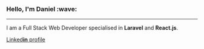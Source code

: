 <h3>Hello, I'm Daniel :wave:</h4>
<hr />
<div>
    <p>I am a Full Stack Web Developer specialised in <b>Laravel</b> and <b>React.js</b>.</p>
</div>
<div>
    <a href="https://www.linkedin.com/in/daniel-cana-3b313a43/">Linked<b>in</b> profile</a>
</div>